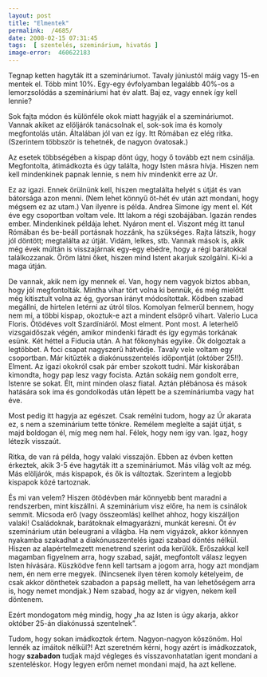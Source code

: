 ```yaml
---
layout: post
title: "Elmentek"
permalink:  /4685/ 
date: 2008-02-15 07:31:45
tags:  [ szentelés, szeminárium, hivatás ] 
image-error:  460622183 
---
```

Tegnap ketten hagyták itt a szemináriumot. Tavaly júniustól máig vagy 15-en mentek el. Több mint 10%. Egy-egy évfolyamban legalább 40%-os a lemorzsolódás a szemináriumi hat év alatt. Baj ez, vagy ennek így kell lennie? 

<!--break--> Sok fajta módon és különféle okok miatt hagyják el a szemináriumot. Vannak akiket az elöljárók tanácsolnak el, sok-sok ima és komoly megfontolás után. Általában jól van ez így. Itt Rómában ez elég ritka. (Szerintem többször is tehetnék, de nagyon óvatosak.)

Az esetek többségében a kispap dönt úgy, hogy ő tovább ezt nem csinálja. Megfontolta, átimádkozta és úgy találta, hogy Isten másra hívja. Hiszen nem kell mindenkinek papnak lennie, s nem hív mindenkit erre az Úr.

Ez az igazi. Ennek örülnünk kell, hiszen megtalálta helyét s útját és van bátorsága azon menni. (Nem lehet könnyű öt-hét év után azt mondani, hogy mégsem ez az utam.) Van ilyenre is példa. Andrea Simone így ment el. Két éve egy csoportban voltam vele. Itt lakom a régi szobájában. Igazán rendes ember. Mindenkinek példája lehet. Nyáron ment el. Viszont még itt tanul Rómában és be-beáll portásnak hozzánk, ha szükséges. Rajta látszik, hogy jól döntött; megtalálta az útját. Vidám, lelkes, stb. Vannak mások is, akik még évek múltán is visszajárnak egy-egy ebédre, hogy a régi barátokkal találkozzanak. Öröm látni őket, hiszen mind Istent akarjuk szolgálni. Ki-ki a maga útján.

De vannak, akik nem így mennek el. Van, hogy nem vagyok biztos abban, hogy jól megfontolták. Mintha vihar tört volna ki bennük, és még mielőtt még kitisztult volna az ég, gyorsan irányt módosítottak. Ködben szabad megállni, de hirtelen letérni az útról tilos. Komolyan felmerül bennem, hogy nem mi, a többi kispap, okoztuk-e azt a mindent elsöprő vihart. Valerio Luca Floris. Ötödéves volt Szardíniáról. Most elment. Pont most. A leterhelő vizsgaidőszak végén, amikor mindenki fáradt és így egymás torkának esünk. Két héttel a Fiducia után. A hat főkonyhás egyike. Ők dolgoztak a legtöbbet. A foci csapat nagyszerű hátvédje. Tavaly vele voltam egy csoportban. Már kitűzték a diakónusszentelés időpontját (október 25!!). Elment.&nbsp;Az igazi okokról csak pár ember szokott tudni. Már kiskorában kimondta, hogy pap lesz vagy focista. Aztán sokáig nem gondolt erre, Istenre se sokat. Élt, mint minden olasz fiatal. Aztán plébánosa és mások hatására sok ima és gondolkodás után lépett be a szemináriumba vagy hat éve.

Most pedig itt hagyja az egészet. Csak remélni tudom, hogy az Úr akarata ez, s nem a szeminárium tette tönkre. Remélem meglelte a saját útját, s majd boldogan él, míg meg nem hal. Félek, hogy nem így van. Igaz, hogy létezik visszaút.

Ritka, de van rá példa, hogy valaki visszajön. Ebben az évben ketten érkeztek, akik 3-5 éve hagyták itt a szemináriumot. Más világ volt az még. Más elöljárók, más kispapok, és ők is változtak. Szerintem a legjobb kispapok közé tartoznak.

És mi van velem? Hiszen ötödévben már könnyebb bent maradni a rendszerben, mint kiszállni. A szeminárium visz előre, ha nem is csinálok semmit. Micsoda erő (vagy összeomlás) kellhet ahhoz, hogy kiszálljon valaki! Családoknak, barátoknak elmagyarázni, munkát keresni. Öt év szeminárium után beleugrani a világba. Ha nem vigyázok, akkor könnyen nyakamba szakadhat a diakónusszentelés igazi szabad döntés nélkül. Hiszen az alapértelmezett menetrend szerint oda kerülök. Erőszakkal kell magamban figyelnem arra, hogy szabad, saját, megfontolt válasz legyen Isten hívására. Küszködve fenn kell tartsam a jogom arra, hogy azt mondjam nem, én nem erre megyek. (Nincsenek ilyen téren komoly kételyeim, de csak akkor dönthetek szabadon a papság mellett, ha van lehetőségem arra is, hogy nemet mondjak.) Nem szabad, hogy az ár vigyen, nekem kell döntenem.

Ezért mondogatom még mindig, hogy „ha az Isten is úgy akarja, akkor október 25-án diakónussá szentelnek”.

Tudom, hogy sokan imádkoztok értem. Nagyon-nagyon köszönöm. Hol lennék az imáitok nélkül?! Azt szeretném kérni, hogy azért is imádkozzatok, hogy <b>szabadon</b> tudjak majd végleges és visszavonhatatlan igent mondani a szenteléskor. Hogy legyen erőm nemet mondani majd, ha azt kellene.

